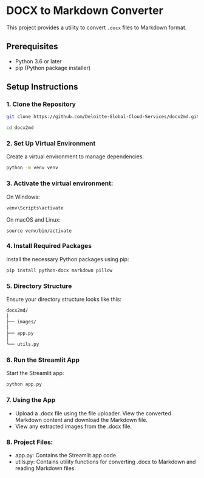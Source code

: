 # DOCX to Markdown Converter

This project provides a utility to convert `.docx` files to Markdown format.
## Prerequisites

- Python 3.6 or later
- pip (Python package installer)

## Setup Instructions

### 1. Clone the Repository

```bash
git clone https://github.com/Deloitte-Global-Cloud-Services/docx2md.git
```

```bash
cd docx2md
```

### 2. Set Up Virtual Environment
Create a virtual environment to manage dependencies.

```bash 
python -m venv venv
```

### 3. Activate the virtual environment:
On Windows:
```bash
venv\Scripts\activate
```
On macOS and Linux:
```
source venv/bin/activate
```

### 4. Install Required Packages
Install the necessary Python packages using pip:

```bash
pip install python-docx markdown pillow


```

### 5. Directory Structure
Ensure your directory structure looks like this:
```bash
docx2md/
│
├── images/
│
├── app.py
│
└── utils.py

```
### 6. Run the Streamlit App
Start the Streamlit app:

```bash
python app.py          
```

### 7. Using the App

- Upload a .docx file using the file uploader.
View the converted Markdown content and download the Markdown file.
- View any extracted images from the .docx file.

### 8. Project Files:
- app.py: Contains the Streamlit app code.
- utils.py: Contains utility functions for converting .docx to Markdown and reading Markdown files.
